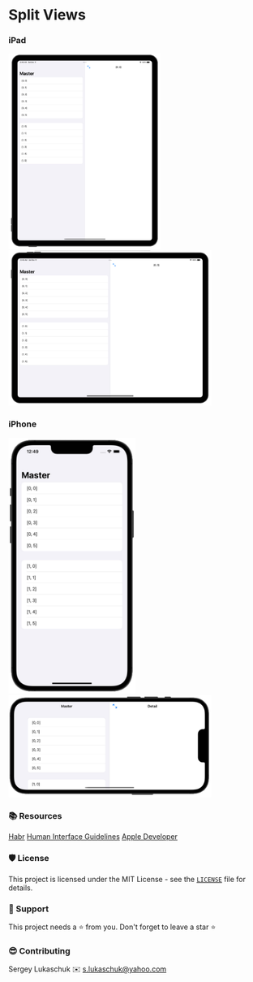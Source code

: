 # Split Views

### iPad
  <img src="https://github.com/lgreydev/SplitViews/blob/main/Screenshots/001.jpg" width="300"><img src="https://github.com/lgreydev/SplitViews/blob/main/Screenshots/002.jpg" width="400">
  
### iPhone
  <img src="https://github.com/lgreydev/SplitViews/blob/main/Screenshots/003.jpg" width="250"><img src="https://github.com/lgreydev/SplitViews/blob/main/Screenshots/004.jpg" width="400">

### 📚 Resources

[Habr](https://habr.com/ru/post/460965/)
[Human Interface Guidelines](https://developer.apple.com/design/human-interface-guidelines/ios/views/split-views/)
[Apple Developer](https://developer.apple.com/documentation/uikit/uisplitviewcontroller)

### 🛡️ License

This project is licensed under the MIT License - see the [`LICENSE`](https://github.com/lgreydev/SplitViews/blob/main/License) file for details.

### 🙏 Support

This project needs a ⭐️ from you. Don't forget to leave a star ⭐️

### 😎 Contributing
Sergey Lukaschuk ✉️ s.lukaschuk@yahoo.com
